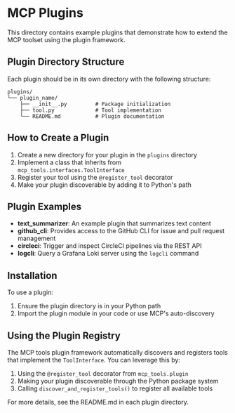 # MCP Plugins

This directory contains example plugins that demonstrate how to extend the MCP toolset using the plugin framework.

## Plugin Directory Structure

Each plugin should be in its own directory with the following structure:

```
plugins/
└── plugin_name/
    ├── __init__.py         # Package initialization
    ├── tool.py             # Tool implementation
    └── README.md           # Plugin documentation
```

## How to Create a Plugin

1. Create a new directory for your plugin in the `plugins` directory
2. Implement a class that inherits from `mcp_tools.interfaces.ToolInterface` 
3. Register your tool using the `@register_tool` decorator
4. Make your plugin discoverable by adding it to Python's path

## Plugin Examples

- **text_summarizer**: An example plugin that summarizes text content
- **github_cli**: Provides access to the GitHub CLI for issue and pull request management
- **circleci**: Trigger and inspect CircleCI pipelines via the REST API
- **logcli**: Query a Grafana Loki server using the `logcli` command

## Installation

To use a plugin:

1. Ensure the plugin directory is in your Python path
2. Import the plugin module in your code or use MCP's auto-discovery

## Using the Plugin Registry

The MCP tools plugin framework automatically discovers and registers tools that implement the `ToolInterface`. You can leverage this by:

1. Using the `@register_tool` decorator from `mcp_tools.plugin`
2. Making your plugin discoverable through the Python package system
3. Calling `discover_and_register_tools()` to register all available tools

For more details, see the README.md in each plugin directory. 